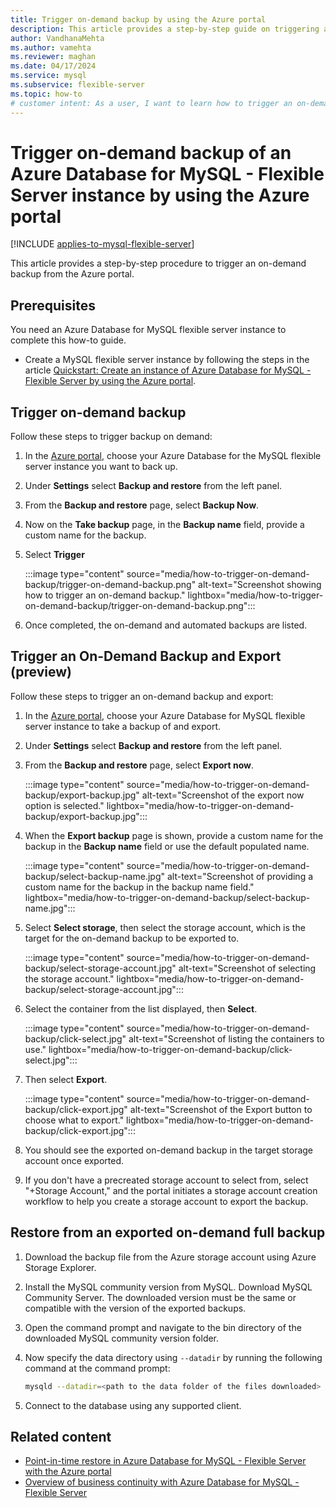 ```yaml
---
title: Trigger on-demand backup by using the Azure portal
description: This article provides a step-by-step guide on triggering an on-demand backup of an Azure Database for MySQL - Flexible Server instance.
author: VandhanaMehta
ms.author: vamehta
ms.reviewer: maghan
ms.date: 04/17/2024
ms.service: mysql
ms.subservice: flexible-server
ms.topic: how-to
# customer intent: As a user, I want to learn how to trigger an on-demand backup from the Azure portal so that I can have more control over my database backups.
---
```


# Trigger on-demand backup of an Azure Database for MySQL - Flexible Server instance by using the Azure portal

[!INCLUDE [applies-to-mysql-flexible-server](../includes/applies-to-mysql-flexible-server.md)]

This article provides a step-by-step procedure to trigger an on-demand backup from the Azure portal.

## Prerequisites

You need an Azure Database for MySQL flexible server instance to complete this how-to guide.

- Create a MySQL flexible server instance by following the steps in the article [Quickstart: Create an instance of Azure Database for MySQL - Flexible Server by using the Azure portal](quickstart-create-server-portal.md).

## Trigger on-demand backup

Follow these steps to trigger backup on demand:

1. In the [Azure portal](https://portal.azure.com/), choose your Azure Database for the MySQL flexible server instance you want to back up.

1. Under **Settings** select **Backup and restore** from the left panel.

1. From the **Backup and restore** page, select **Backup Now**.

1. Now on the **Take backup** page, in the **Backup name** field, provide a custom name for the backup.

1. Select **Trigger**

    :::image type="content" source="media/how-to-trigger-on-demand-backup/trigger-on-demand-backup.png" alt-text="Screenshot showing how to trigger an on-demand backup." lightbox="media/how-to-trigger-on-demand-backup/trigger-on-demand-backup.png":::

1. Once completed, the on-demand and automated backups are listed.

## Trigger an On-Demand Backup and Export (preview)

Follow these steps to trigger an on-demand backup and export:

1. In the [Azure portal](https://portal.azure.com/), choose your Azure Database for MySQL flexible server instance to take a backup of and export.

1. Under **Settings** select **Backup and restore** from the left panel.

1. From the **Backup and restore** page, select **Export now**.

    :::image type="content" source="media/how-to-trigger-on-demand-backup/export-backup.jpg" alt-text="Screenshot of the export now option is selected." lightbox="media/how-to-trigger-on-demand-backup/export-backup.jpg":::

1. When the **Export backup** page is shown, provide a custom name for the backup in the **Backup name** field or use the default populated name.

    :::image type="content" source="media/how-to-trigger-on-demand-backup/select-backup-name.jpg" alt-text="Screenshot of providing a custom name for the backup in the backup name field." lightbox="media/how-to-trigger-on-demand-backup/select-backup-name.jpg":::

1. Select **Select storage**, then select the storage account, which is the target for the on-demand backup to be exported to.

    :::image type="content" source="media/how-to-trigger-on-demand-backup/select-storage-account.jpg" alt-text="Screenshot of selecting the storage account." lightbox="media/how-to-trigger-on-demand-backup/select-storage-account.jpg":::

1. Select the container from the list displayed, then **Select**.

    :::image type="content" source="media/how-to-trigger-on-demand-backup/click-select.jpg" alt-text="Screenshot of listing the containers to use." lightbox="media/how-to-trigger-on-demand-backup/click-select.jpg":::

1. Then select **Export**.

    :::image type="content" source="media/how-to-trigger-on-demand-backup/click-export.jpg" alt-text="Screenshot of the Export button to choose what to export." lightbox="media/how-to-trigger-on-demand-backup/click-export.jpg":::

1. You should see the exported on-demand backup in the target storage account once exported.

1. If you don't have a precreated storage account to select from, select "+Storage Account," and the portal initiates a storage account creation workflow to help you create a storage account to export the backup.

## Restore from an exported on-demand full backup

1. Download the backup file from the Azure storage account using Azure Storage Explorer.

1. Install the MySQL community version from MySQL. Download MySQL Community Server. The downloaded version must be the same or compatible with the version of the exported
backups.

1. Open the command prompt and navigate to the bin directory of the downloaded MySQL community version folder.

1. Now specify the data directory using `--datadir` by running the following command at the command prompt:
    
    ```bash
    mysqld --datadir=<path to the data folder of the files downloaded>
    ```

1. Connect to the database using any supported client.

## Related content

- [Point-in-time restore in Azure Database for MySQL - Flexible Server with the Azure portal](how-to-restore-server-portal.md)
- [Overview of business continuity with Azure Database for MySQL - Flexible Server](concepts-business-continuity.md)

